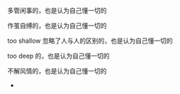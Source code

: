
多管闲事的，也是认为自己懂一切的

作茧自缚的，也是认为自己懂一切的

too shallow 忽略了人与人的区别的，也是认为自己懂一切的

too deep 的，也是认为自己懂一切的

不解风情的，也是认为自己懂一切的

-
